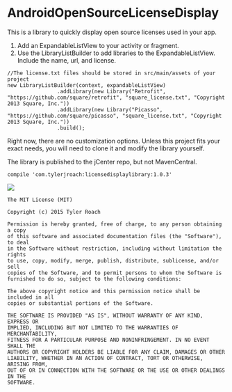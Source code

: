 # AndroidOpenSourceLicenseDisplay

This is a library to quickly display open source licenses used in your app.

1. Add an ExpandableListView to your activity or fragment.
2. Use the LibraryListBuilder to add libraries to the ExpandableListView. Include the name, url, and license.

```
//The license.txt files should be stored in src/main/assets of your project
new LibraryListBuilder(context, expandableListView)
                .addLibrary(new Library("Retrofit", "https://github.com/square/retrofit", "square_license.txt", "Copyright 2013 Square, Inc."))
                .addLibrary(new Library("Picasso", "https://github.com/square/picasso", "square_license.txt", "Copyright 2013 Square, Inc."))
                .build();
```

Right now, there are no customization options. Unless this project fits your exact needs, you will need to clone it and modify the library yourself.

The library is published to the jCenter repo, but not MavenCentral.
```
compile 'com.tylerjroach:licensedisplaylibrary:1.0.3'
```

![](https://www.dropbox.com/s/grnic5tw68wna7c/licensedisplay.png?dl=1)

```
The MIT License (MIT)

Copyright (c) 2015 Tyler Roach

Permission is hereby granted, free of charge, to any person obtaining a copy
of this software and associated documentation files (the "Software"), to deal
in the Software without restriction, including without limitation the rights
to use, copy, modify, merge, publish, distribute, sublicense, and/or sell
copies of the Software, and to permit persons to whom the Software is
furnished to do so, subject to the following conditions:

The above copyright notice and this permission notice shall be included in all
copies or substantial portions of the Software.

THE SOFTWARE IS PROVIDED "AS IS", WITHOUT WARRANTY OF ANY KIND, EXPRESS OR
IMPLIED, INCLUDING BUT NOT LIMITED TO THE WARRANTIES OF MERCHANTABILITY,
FITNESS FOR A PARTICULAR PURPOSE AND NONINFRINGEMENT. IN NO EVENT SHALL THE
AUTHORS OR COPYRIGHT HOLDERS BE LIABLE FOR ANY CLAIM, DAMAGES OR OTHER
LIABILITY, WHETHER IN AN ACTION OF CONTRACT, TORT OR OTHERWISE, ARISING FROM,
OUT OF OR IN CONNECTION WITH THE SOFTWARE OR THE USE OR OTHER DEALINGS IN THE
SOFTWARE.
```
